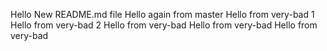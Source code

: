 Hello New README.md file
Hello again from master
Hello from very-bad 1
Hello from very-bad 2
Hello from very-bad
Hello from very-bad
Hello from very-bad

